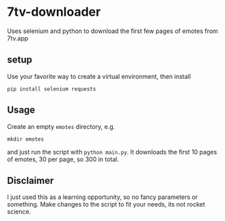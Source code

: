 # 7tv-downloader

Uses selenium and python to download the first few pages of emotes from 7tv.app

## setup

Use your favorite way to create a virtual environment, then install
```
pip install selenium requests
```

## Usage

Create an empty `emotes` directory, e.g.
```
mkdir emotes
```

and just run the script with `python main.py`. It downloads the first 10 pages of emotes, 30 per page, so 300 in total.

## Disclaimer

I just used this as a learning opportunity, so no fancy parameters or something. Make changes to the script to fit your needs, its not rocket science.
